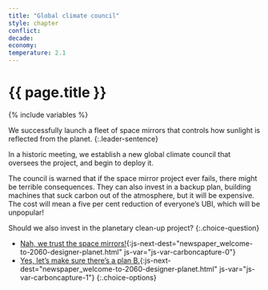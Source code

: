 ```yaml
---
title: "Global climate council"
style: chapter
conflict: 
decade: 
economy: 
temperature: 2.1
---
```


<h1>{{ page.title }}</h1>

{% include variables %}

We successfully launch a fleet of space mirrors that controls how sunlight is reflected from the planet.
{:.leader-sentence}

In a historic meeting, we establish a new global climate council that oversees the project, and begin to deploy it.

The council is warned that if the space mirror project ever fails, there might be terrible consequences. They can also invest in a backup plan, building machines that suck carbon out of the atmosphere, but it will be expensive. The cost will mean a five per cent reduction of everyone’s UBI, which will be unpopular!

Should we also invest in the planetary clean-up project?
{:.choice-question}

- [Nah, we trust the space mirrors!](part-page_2060.html){:js-next-dest="newspaper_welcome-to-2060-designer-planet.html" js-var="js-var-carboncapture-0"}
- [Yes, let’s make sure there’s a plan B.](part-page_2060.html){:js-next-dest="newspaper_welcome-to-2060-designer-planet.html" js-var="js-var-carboncapture-1"}
{:.choice-options}


